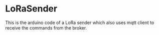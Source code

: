 # LoRaSender
This is the arduino code of a LoRa sender which also uses mqtt client to receive the commands from the broker.
